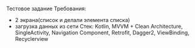 Тестовое задание
Требования:
 - 2 экрана(список и делали элемента списка)
 - загрузка данных из сети
Стек: Kotlin, MVVM + Clean Architecture, SingleActivity, Navigation Component, Retrofit, Dagger2, ViewBinding, Recyclerview
